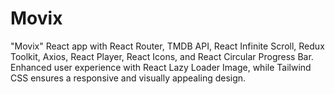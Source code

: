 # Movix
"Movix" React app with React Router, TMDB API, React Infinite Scroll, Redux Toolkit, Axios, React Player, React Icons, and React Circular Progress Bar. Enhanced user experience with React Lazy Loader Image, while Tailwind CSS ensures a responsive and visually appealing design.
